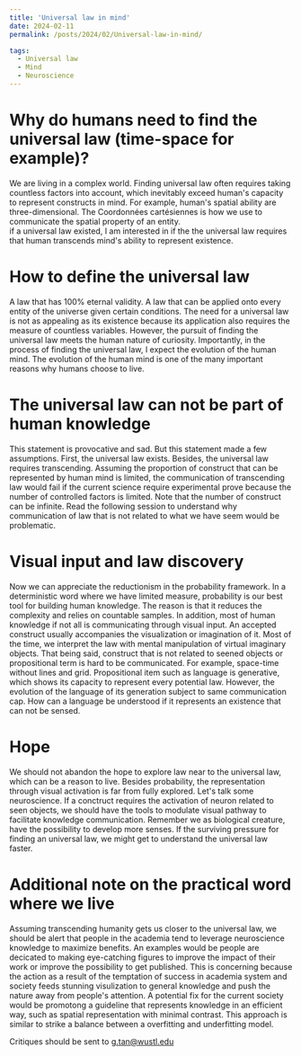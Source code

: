 ```yaml
---
title: 'Universal law in mind'
date: 2024-02-11
permalink: /posts/2024/02/Universal-law-in-mind/

tags:
  - Universal law
  - Mind
  - Neuroscience
---
```

# Why do humans need to find the universal law (time-space for example)?
We are living in a complex world.  Finding universal law often requires taking countless factors into account, 
which inevitably exceed human's capacity to represent constructs in mind.  For example, human's spatial ability 
are three-dimensional.  The Coordonnées cartésiennes is how we use to communicate the spatial property of an entity.  
if a universal law existed, I am interested in if the the universal law requires that human transcends mind's ability to represent existence. 

# How to define the universal law
A law that has 100% eternal validity. A law that can be applied onto every entity of the universe given certain conditions. 
The need for a universal law is not as appealing as its existence because its application also requires the measure of countless variables.
However, the pursuit of finding the universal law meets the human nature of curiosity.  Importantly, in the process of finding the universal law,
I expect the evolution of the human mind. The evolution of the human mind is one of the many important reasons why humans choose to live.

# The universal law can not be part of human knowledge
This statement is provocative and sad. But this statement made a few assumptions. First, the universal law exists. Besides, the universal law
requires transcending. Assuming the proportion of construct that can be represented by human mind is limited, 
the communication of transcending law would fail if the current science require experimental prove because the number of controlled factors is limited.
Note that the number of construct can be infinite. Read the following session to understand why communication of law that is not related to what we have seem
would be problematic.

# Visual input and law discovery
Now we can appreciate the reductionism in the probability framework.  In a deterministic word where we have limited measure, probability is our 
best tool for building human knowledge. The reason is that it reduces the complexity and relies on countable samples. In addition, most of human
knowledge if not all is communicating through visual input.  An accepted construct usually accompanies the visualization or imagination of it.  Most of the time,
we interpret the law with mental manipulation of virtual imaginary objects. That being said, construct that is not related to seened objects or propositional term is hard to be communicated.
For example, space-time without lines and grid. Propositional item such as language is generative, which shows its capacity to represent every potential law.
However, the evolution of the language of its generation subject to same communication cap.  How can a language be understood if it represents an existence that can not be sensed.

# Hope
We should not abandon the hope to explore law near to the universal law, which can be a reason to live.  Besides probability, the representation
through visual activation is far from fully explored.  Let's talk some neuroscience. If a conctruct requires the activation of neuron related to
seen objects, we should have the tools to modulate visual pathway to facilitate knowledge communication. Remember we as biological creature, have the 
possibility to develop more senses. If the surviving pressure for finding an universal law, we might get to understand the universal law faster.

# Additional note on the practical word where we live
Assuming transcending humanity gets us closer to the universal law, we should be alert that people in the academia tend to leverage neuroscience knowledge to maximize benefits. An examples would be people are decicated to making eye-catching figures to improve the impact of their work or improve the possibility to get published. This is concerning because the action as a result of the temptation of success in academia system and society feeds stunning visulization to general knowledge and push the nature away from people's attention. A potential fix for the current society would be promotong a guideline that represents knowledge in an efficient way, such as spatial representation with minimal contrast. This approach is similar to strike a balance between a overfitting and underfitting model.

Critiques should be sent to g.tan@wustl.edu 
